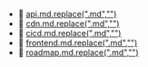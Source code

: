 * 📄 [api.md.replace(".md","")](api.md)
* 📄 [cdn.md.replace(".md","")](cdn.md)
* 📄 [cicd.md.replace(".md","")](cicd.md)
* 📄 [frontend.md.replace(".md","")](frontend.md)
* 📄 [roadmap.md.replace(".md","")](roadmap.md)
